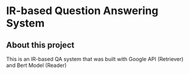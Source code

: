 # IR-based Question Answering System

## About this project

This is an IR-based QA system that was built with Google API (Retriever) and Bert Model (Reader)
